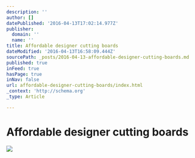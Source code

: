```yaml
---
description: ''
author: []
datePublished: '2016-04-13T17:02:14.977Z'
publisher:
  domain: ''
  name: ''
title: Affordable designer cutting boards
dateModified: '2016-04-13T16:58:09.444Z'
sourcePath: _posts/2016-04-13-affordable-designer-cutting-boards.md
published: true
inFeed: true
hasPage: true
inNav: false
url: affordable-designer-cutting-boards/index.html
_context: 'http://schema.org'
_type: Article

---
```

# Affordable designer cutting boards
![](https://the-grid-user-content.s3-us-west-2.amazonaws.com/9901561c-ba32-41aa-90fd-9005319ddaa7.png)
